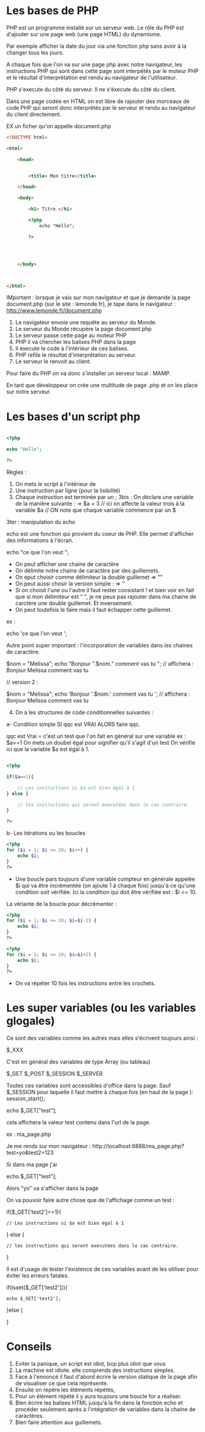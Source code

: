 # Les bases de PHP

PHP est un programme installé sur un serveur web. Le rôle du PHP est d'ajouter sur une page web (une page HTML) du dynamisme.

Par exemple afficher la date du jour via une fonction php sans avoir à la changer tous les jours.

A chaque fois que l'on va sur une page php avec notre navigateur, les instructions PHP qui sont dans cette page sont interpétés par le moteur PHP et le résultat d'interprétation est rendu au navigateur de l'utilisateur.

PHP s'execute du côté du serveur. Il ne s'éxecute du côté du client.

Dans une page codée en HTML on est libre de rajouter des morceaux de code PHP qui seront donc interprétés par le serveur et rendu au navigateur du client directement.

EX  un ficher qu'on appelle document.php
```html
<!DOCTYPE html>

<html>

	<head>


		<title> Mon titre</title>

	</head>

	<body>

		<h1> Titre </h1>

		<?php
			echo "Hello";

		?>




	</body>



</html>

```

IMportant : lorsque je vais sur mon navigateur et que je demande la page document.php (sur le site : lemonde.fr), je tape dans le navigateur : http://www.lemonde.fr/document.php
1. Le navigateur envoie une requête au serveur du Monde.
2. Le serveur du Monde récupère la page document.php
3. Le serveur passe cette page au moteur PHP
4. PHP il va chercher les balises PHP dans la page <?php ?>
5. Il execute le code à l'intérieur de ces balises.
6. PHP refile le résultat d'interprétation au serveur.
7. Le serveur le renvoit au client.

Pour faire du PHP on va donc s'installer un serveur local : MAMP.

En tant que développeur on crée une multitude de page .php et on les place sur notre serveur.

# Les bases d'un script php

```php

<?php

echo "Hello";

?>
```
Règles :
1. On mets le script à l'intérieur de <?php et ?>
2. Une instruction par ligne (pour la lisibilité)
3. Chaque instruction est terminée par un ;
3bis : On déclare une variable de la manière suivante :
-> $a = 3
// ici on affecte la valeur trois à la variable $a
// ON note que chaque variable commence par un $

3ter : manipulation du echo

echo est une fonction qui provient du coeur de PHP.
Elle permet d'afficher des informations à l'écran.

echo "ce que l'on veut ";

- On peut afficher une chaine de caractère
- On délimite notre chaine de caractère par des guillemets.
- On eput choisir comme délimiteur la double guillemet => ""
- On peut aussi chosir la version simple : => ''
- Si on choisit l'une ou l'autre il faut rester consistant ! et bien voir en fait que si mon délimiteur est " ", je ne peux pas rajouter dans ma chaine de carctère une double guillemet. Et inversement.
- On peut toutefois le faire mais il faut échapper cette guillemet.

ex :

echo 'ce que l\'on veut ';

Autre point super important : l'incorporation de variables dans les chaines de caractère.

$nom = "Melissa";
echo "Bonjour ".$nom." comment vas tu ";
// affichera : Bonjour Melissa comment vas tu

// version 2 :


$nom = "Melissa";
echo 'Bonjour '.$nom.' comment vas tu ';
// affichera : Bonjour Melissa comment vas tu

4. On a les structures de code conditionnelles suivantes :

a- Condition simple  SI qqc est VRAI ALORS faire qqc.

qqc est Vrai = c'est un test que l'on fait en général sur une variable
ex : $a==1
On mets un doubel égal pour signifier qu'il s'agit d'un test
On vérifie ici que la variable $a est égal à 1.


```php

<?php

if($a==1){

	// Les instructions si $a est bien égal à 1
} else {

	// les instructions qui seront executées dans le cas contraire.
}

?>
```


b- Les itérations ou les boucles

```php
<?php
for ($i = 1; $i <= 10; $i++) {
    echo $i;
}
?>
```
- Une boucle pars toujours d'une variable compteur en générale appelée $i qui va être incrémentée (on ajoute 1 à chaque fois) jusqu'à ce qu'une condition soit vérifiée. Ici la condition qui doit être vérifiée est : $i <= 10.

La vériante de la boucle pour décrémenter :

```php
<?php
for ($i = 1; $i <= 10; $i=$i-1) {
    echo $i;
}
?>
```

```php
<?php
for ($i = 1; $i <= 10; $i=$i+2) {
    echo $i;
}
?>
```

- On va répéter 10 fois les instructions entre les crochets.

# Les super variables (ou les variables glogales)

Ce sont des variables comme les autres mais elles s'écrivent toujours ainsi :

$_XXX

C'est en général des variables de type Array (ou tableau)

$_GET
$_POST
$_SESSION
$_SERVER

Toutes ces variables sont accessibles d'office dans la page.
Sauf $_SESSION pour laquelle il faut mettre à chaque fois (en haut de la page ):
session_start();

echo $_GET["test"];

cela affichera la valeur test contenu dans l'url de la page.

ex :
ma_page.php

Je me rends sur mon navigateur : http://localhost:8888/ma_page.php?test=yo&test2=123

Si dans ma page j'ai

echo $_GET["test"];

Alors "yo" va s'afficher dans la page


On va pouvoir faire autre chose que de l'affichage comme un test :


if($_GET['test2']==1){

	// Les instructions si $a est bien égal à 1
} else {

	// les instructions qui seront executées dans le cas contraire.
}

Il est d'usage de tester l'existence de ces variables avant de les utiliser pour éviter les erreurs fatales.

if(isset($_GET['test2'])){

	echo $_GET['test2'];
}else {


}
# Conseils

1. Eviter la panique, un script est idiot, bcp plus idiot que vous
2. La machine est idiote. elle comprends des instructions simples.
3. Face à l'ennoncé il faut d'abord écrire la version statique de la page afin de visualiser ce que cela représente.
4. Ensuite on repère les éléments répétés,
5. Pour un élément répété il y aura toujours une boucle for a réaliser.
6. Bien écrire les balises HTML jusqu'à la fin dans la fonction echo et procéder seulement après à l'intégration de variables dans la chaine de caractères.
7. Bien faire attention aux guillemets.
